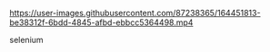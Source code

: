 https://user-images.githubusercontent.com/87238365/164451813-be38312f-6bdd-4845-afbd-ebbcc5364498.mp4

selenium
